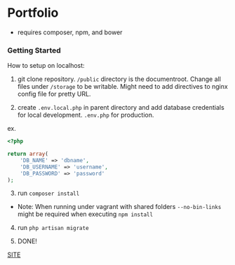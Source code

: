 # Portfolio* requires composer, npm, and bower### Getting StartedHow to setup on localhost:1. git clone repository. ```/public``` directory is the documentroot. Change all files under ```/storage``` to be writable. Might need to add directives to nginx config file for pretty URL.2. create ```.env.local.php``` in parent directory and add database credentials for local development. ```.env.php``` for production.ex.```php<?phpreturn array(    'DB_NAME' => 'dbname',    'DB_USERNAME' => 'username',    'DB_PASSWORD' => 'password');```3. run ```composer install```* Note: When running under vagrant with shared folders ```--no-bin-links``` might be required when executing ```npm install```4. run ```php artisan migrate```5. DONE![SITE](http://www.rhgksrua.pw)